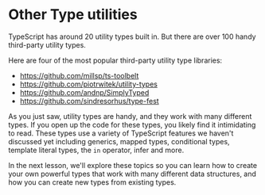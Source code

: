 # Other Type utilities

TypeScript has around 20 utility types built in. But there are over 100 handy third-party utility types.

Here are four of the most popular third-party utility type libraries:

- https://github.com/millsp/ts-toolbelt
- https://github.com/piotrwitek/utility-types
- https://github.com/andnp/SimplyTyped
- https://github.com/sindresorhus/type-fest

As you just saw, utility types are handy, and they work with many different types. If you open up the code for these types, you likely find it intimidating to read. These types use a variety of TypeScript features we haven't discussed yet including generics, mapped types, conditional types, template literal types, the `in` operator, infer and more.

In the next lesson, we'll explore these topics so you can learn how to create your own powerful types that work with many different data structures, and how you can create new types from existing types.
